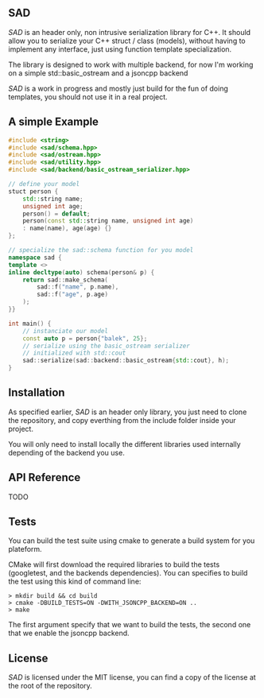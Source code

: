 ## SAD

*SAD* is an header only, non intrusive serialization library for C++.
It should allow you to serialize your C++ struct / class (models), without having to implement any 
interface, just using function template specialization.

The library is designed to work with multiple backend, for now I'm working on a simple std::basic_ostream and a jsoncpp backend

*SAD* is a work in progress and mostly just build for the fun of doing templates, you should not use it in a real project.

## A simple Example

```C++
#include <string>
#include <sad/schema.hpp>
#include <sad/ostream.hpp>
#include <sad/utility.hpp>
#include <sad/backend/basic_ostream_serializer.hpp>

// define your model
stuct person {
    std::string name;
    unsigned int age;
    person() = default;
    person(const std::string name, unsigned int age)
    : name(name), age(age) {}
};

// specialize the sad::schema function for you model
namespace sad {
template <>
inline decltype(auto) schema(person& p) {
    return sad::make_schema(
        sad::f("name", p.name),
        sad::f("age", p.age)
    );
}}

int main() {
    // instanciate our model
    const auto p = person{"balek", 25};
    // serialize using the basic_ostream serializer
    // initialized with std::cout
    sad::serialize(sad::backend::basic_ostream{std::cout}, h);
}

```

## Installation

As specified earlier, *SAD* is an header only library, you just need to clone the repository, 
and copy everthing from the include folder inside your project.

You will only need to install locally the different libraries used internally depending of the backend you use.

## API Reference

TODO

## Tests

You can build the test suite using cmake to generate a build system for you plateform.

CMake will first download the required libraries to build the tests (googletest, and the backends dependencies).
You can specifies to build the test using this kind of command line:
```Shell
> mkdir build && cd build
> cmake -DBUILD_TESTS=ON -DWITH_JSONCPP_BACKEND=ON ..
> make
```
The first argument specify that we want to build the tests, the second one that we enable the 
jsoncpp backend.

## License

*SAD* is licensed under the MIT license, you can find a copy of the license at the root of the repository.
